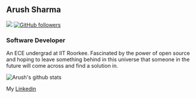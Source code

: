 ## Arush Sharma
![](https://visitor-badge.glitch.me/badge?page_id=arushsharma24.arushsharma24)
[![GitHub followers](https://img.shields.io/github/followers/arushsharma24.svg?style=social&label=Follow)](https://github.com/arushsharma24?tab=followers)

### Software Developer
An ECE undergrad at IIT Roorkee. Fascinated by the power of open source and hoping to leave something behind in this universe that someone in the future will come across and find a solution in.

![Arush's github stats](https://github-readme-stats.vercel.app/api?username=arushsharma24&count_private=true&show_icons=true&theme=algolia) <br />

My <a href="https://www.linkedin.com/in/arushsharma24">Linkedin</a>


<!--
**arushsharma24/arushsharma24** is a ✨ _special_ ✨ repository because its `README.md` (this file) appears on your GitHub profile.

Here are some ideas to get you started:

- 🔭 I’m currently working on ...
- 🌱 I’m currently learning ...
- 👯 I’m looking to collaborate on ...
- 🤔 I’m looking for help with ...
- 💬 Ask me about ...
- 📫 How to reach me: ...
- 😄 Pronouns: ...
- ⚡ Fun fact: ...
-->
